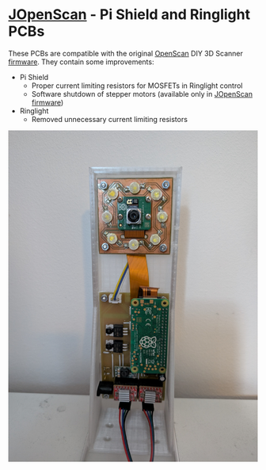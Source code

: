 # [JOpenScan](https://github.com/petrvlasak/jopenscan?tab=readme-ov-file#jopenscan) - Pi Shield and Ringlight PCBs

These PCBs are compatible with the original [OpenScan](https://openscan.eu/) DIY 3D Scanner [firmware](https://openscan-org.github.io/OpenScan-Doc/firmware/setup/). They contain some improvements:

- Pi Shield
  - Proper current limiting resistors for MOSFETs in Ringlight control
  - Software shutdown of stepper motors (available only in [JOpenScan firmware](https://github.com/petrvlasak/jopenscan))
- Ringlight
  - Removed unnecessary current limiting resistors

![OpenScan with Raspberry Pi Zero 2 W](assets/images/openscan-with-raspberry-pi-zero-2-w.jpg)
